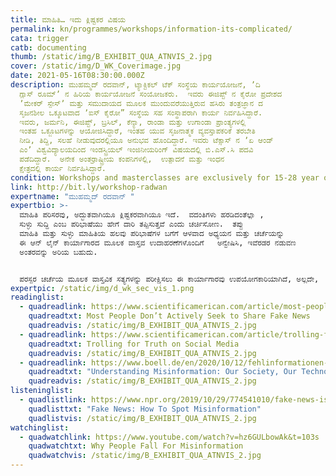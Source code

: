 ```yaml
---
title: ಮಾಹಿತಿ… ಇದು ಕ್ಲಿಷ್ಟಕರ ವಿಷಯ
permalink: kn/programmes/workshops/information-its-complicated/
cata: trigger
catb: documenting
thumb: /static/img/B_EXHIBIT_QUA_ATNVIS_2.jpg
cover: /static/img/D_WK_Coverimage.jpg
date: 2021-05-16T08:30:00.000Z
description: ಮುಹಮ್ಮದ್‌ ರದವಾನ್, ಟ್ಯಾಕ್ಟಿಕಲ್‌ ಟೆಕ್‌ ಸಂಸ್ಥೆಯ ಕಾರ್ಯಯೋಜನೆ, ʼದಿ
  ಗ್ಲಾಸ್‌ ರೂಮ್‌ʼ ನ ಹಿರಿಯ ಕಾರ್ಯಯೋಜನೆ ಸಂಯೋಜಕರು.  ಇವರು ಈಜಿಪ್ಟ್‌ ನ ಕೈರೋ ಪ್ರದೇಶದ
  ʼಮೇಕರ್‌ ಸ್ಪೇಸ್ʼ‌ ಮತ್ತು ಸಮುದಾಯದ ಮೂಲಕ ಮುಂದುವರೆಯುತ್ತಿರುವ ಹಸಿರು ತಂತ್ರಜ್ಞಾನ ದ
  ಸೃಜನಶೀಲ ಒಕ್ಕೂಟವಾದ ʼಐಸ್ ಕೈರೋ” ಸಂಸ್ಥೆಯ ಸಹ ಸಂಸ್ಥಾಪರಾಗಿ ಕಾರ್ಯ ನಿರ್ವಹಿಸಿದ್ದಾರೆ. 
  ಇವರು, ಜರ್ಮನಿ, ಈಜಿಪ್ಟ್‌, ಬ್ರಸಿಲ್‌, ಕೆನ್ಯಾ, ರಾಂಡಾ ಮತ್ತು ಉಗಾಂಡಾ ಪ್ರಾಂತ್ಯಗಳಲ್ಲಿ
  ಇಂತಹ ಒಕ್ಜೂಟಗಳನ್ನು ಆಯೋಜಿಸಿದ್ದಾರೆ, ಇಂತಹ ಯುವ ಸೃಜನಾತ್ಮಕ ವ್ಯವಸ್ತಾಪಕರಿಕೆ ತರಬೇತಿ
  ನೀಡಿ, ತಿದ್ದಿ, ಸಲಹೆ ನೀಡುವುದರಲ್ಲಿಯೂ ಅನುಭವ ಹೊಂದಿದ್ದಾರೆ. ಇವರು ಟೆಕ್ಸಾಸ್‌ ನ ʼಏ ಆಂಡ್‌
  ಎಂʼ ವಿಶ್ವವಿದ್ಯಾಲಯದಿಂದ ಇಂಡಸ್ಟ್ರಿಯಲ್‌ ಇಂಜಿನೀಯರಿಂಗ್‌ ವಿಷಯದಲ್ಲಿ ಬಿ.ಎಸ್.ಸಿ ಪದವಿ
  ಪಡೆದಿದ್ದಾರೆ.  ಅನೇಕ ಅಂತರ್ರಾಷ್ಟ್ರೀಯ ಕಂಪನಿಗಳಲ್ಲಿ,  ಉತ್ಪಾದನೆ ಮತ್ತು ಇಂಧನ
  ಕ್ಷೇತ್ರದಲ್ಲಿ ಕಾರ್ಯ ನಿರ್ವಹಿಸಿದ್ದಾರೆ.
condition: Workshops and masterclasses are exclusively for 15-28 year olds.
link: http://bit.ly/workshop-radwan
expertname: "ಮುಹಮ್ಮದ್‌ ರದವಾನ್‌ "
expertbio: >-
  ಮಾಹಿತಿ ಪರಿಸರವು, ಅದ್ಭುತವಾಗಿಯೂ ಕ್ಲಿಷ್ಟಕರವಾಗಿಯೂ ಇದೆ.  ವದಂತಿಗಳು ಹರಡಿದಂತೆಲ್ಲಾ ,
  ಸುಳ್ಳು ಸುದ್ದಿ ಎಂಬ ಪರಿಭಾಷೆಯು ಹೇಗೆ ದಾರಿ ತಪ್ಪಿಸುತ್ತವೆ ಎಂದು ಚರ್ಚಿಸೋಣ.  ತಪ್ಪು
  ಮಾಹಿತಿ ಮತ್ತು ಸುಳ್ಳು ಮಾಹಿತಿಯ ಹಲವು ಪರಿಭಾಷೆಗಳ ಬಗೆಗೆ ಆಳವಾದ ಅಧ್ಯಯನ ಮತ್ತು ಚರ್ಚೆಯನ್ನು
  ಈ ಆನ್‌ ಲೈನ್‌ ಕಾರ್ಯಾಗಾರದ ಮೂಲಕ ವಾಸ್ತವ ಉದಾಹರಣೆಗಳೊಂದಿಗೆ   ಅನ್ವೇಷಿಸಿ, ಇವೆರಡರ ನಡುವಣ
  ಅಂತರವನ್ನು ಅರಿಯ ಬಹುದು.


  ಪರಸ್ಪರ ಚರ್ಚೆಯ ಮೂಲಕ ವಾಸ್ತವಿಕ ಸತ್ಯಗಳನ್ನು ಪರೀಕ್ಷಿಸಲು ಈ ಕಾರ್ಯಾಗಾರವು ಉಪಯೋಗಕಾರಿಯಾಗಿದೆ, ಅಲ್ಲದೇ,  ತಪ್ಪು ಮಾಹಿತಿಗೆ ಕಾರಣವಾಗುವ ಹಲವು ಅಂಶಗಳನ್ನು ವಿವರವಾಗಿ ಚರ್ಚಿಸಲು, ಒಳ್ಳೆಯ ಅವಕಾಶವೂ ಹೌದು.  ತಪ್ಪು ಮಾಹಿತಿಗಳ ವ್ಯಾಪನವನ್ನು ತಡೆಯಲು ಸಹಕಾರಿಯಾದ ಮೂಲಭೂತ ಡಿಜಿಟಲ್‌ ತಂತ್ರಜ್ಞಾನದ ಬಗೆಗೆ ತಿಳಿದುಕೊಳ್ಳಿ.
expertpic: /static/img/d_wk_sec_vis_1.png
readinglist:
  - quadreadlink: https://www.scientificamerican.com/article/most-people-dont-actively-seek-to-share-fake-news/
    quadreadtxt: Most People Don’t Actively Seek to Share Fake News
    quadreadvis: /static/img/B_EXHIBIT_QUA_ATNVIS_2.jpg
  - quadreadlink: https://www.scientificamerican.com/article/trolling-for-truth-on-social-media/
    quadreadtxt: Trolling for Truth on Social Media
    quadreadvis: /static/img/B_EXHIBIT_QUA_ATNVIS_2.jpg
  - quadreadlink: https://www.boell.de/en/2020/10/12/fehlinformationen-verstehen-unsere-gesellschaft-unsere-technologie-wir-selbst
    quadreadtxt: "Understanding Misinformation: Our Society, Our Technology, Ourselves "
    quadreadvis: /static/img/B_EXHIBIT_QUA_ATNVIS_2.jpg
listeninglist:
  - quadlistlink: https://www.npr.org/2019/10/29/774541010/fake-news-is-scary-heres-how-to-spot-misinformation
    quadlisttxt: "Fake News: How To Spot Misinformation"
    quadlistvis: /static/img/B_EXHIBIT_QUA_ATNVIS_2.jpg
watchinglist:
  - quadwatchlink: https://www.youtube.com/watch?v=hz6GULbowAk&t=103s
    quadwatchtxt: Why People Fall For Misinformation
    quadwatchvis: /static/img/B_EXHIBIT_QUA_ATNVIS_2.jpg
---
```

